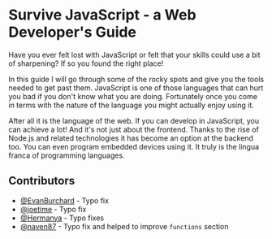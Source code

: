 # Survive JavaScript - a Web Developer's Guide

Have you ever felt lost with JavaScript or felt that your skills could use a bit of sharpening? If so you found the right place!

In this guide I will go through some of the rocky spots and give you the tools needed to get past them. JavaScript is one of those languages that can hurt you bad if you don't know what you are doing. Fortunately once you come in terms with the nature of the language you might actually enjoy using it.

After all it is the language of the web. If you can develop in JavaScript, you can achieve a lot! And it's not just about the frontend. Thanks to the rise of Node.js and related technologies it has become an option at the backend too. You can even program embedded devices using it. It truly is the lingua franca of programming languages.

## Contributors

* [@EvanBurchard](https://github.com/EvanBurchard) - Typo fix
* [@joetime](https://github.com/joetime) - Typo fix
* [@Hermanya](https://github.com/Hermanya) - Typo fixes
* [@naven87](https://github.com/naven87) - Typo fix and helped to improve `functions` section
